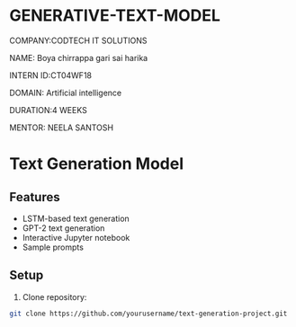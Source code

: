 # GENERATIVE-TEXT-MODEL

COMPANY:CODTECH IT SOLUTIONS

NAME: Boya chirrappa gari sai harika

INTERN ID:CT04WF18

DOMAIN: Artificial intelligence

DURATION:4 WEEKS

MENTOR: NEELA SANTOSH

# Text Generation Model

## Features
- LSTM-based text generation
- GPT-2 text generation
- Interactive Jupyter notebook
- Sample prompts

## Setup
1. Clone repository:
```bash
git clone https://github.com/yourusername/text-generation-project.git
